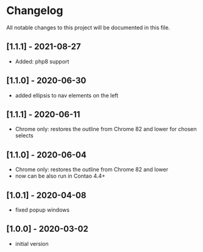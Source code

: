 # Changelog
All notable changes to this project will be documented in this file.

## [1.1.1] - 2021-08-27

- Added: php8 support

## [1.1.0] - 2020-06-30

- added ellipsis to nav elements on the left

## [1.1.1] - 2020-06-11

- Chrome only: restores the outline from Chrome 82 and lower for chosen selects

## [1.1.0] - 2020-06-04

- Chrome only: restores the outline from Chrome 82 and lower
- now can be also run in Contao 4.4+

## [1.0.1] - 2020-04-08

- fixed popup windows

## [1.0.0] - 2020-03-02

- initial version
